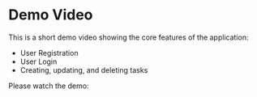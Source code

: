# Demo Video

This is a short demo video showing the core features of the application:

- User Registration
- User Login
- Creating, updating, and deleting tasks

Please watch the demo: 
